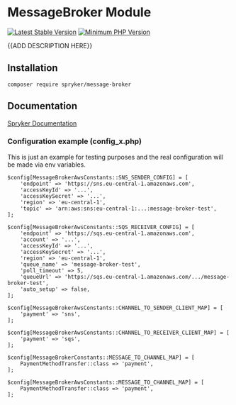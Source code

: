 # MessageBroker Module
[![Latest Stable Version](https://poser.pugx.org/spryker/message-broker/v/stable.svg)](https://packagist.org/packages/spryker/message-broker)
[![Minimum PHP Version](https://img.shields.io/badge/php-%3E%3D%207.4-8892BF.svg)](https://php.net/)

{{ADD DESCRIPTION HERE}}

## Installation

```
composer require spryker/message-broker
```

## Documentation

[Spryker Documentation](https://academy.spryker.com/developing_with_spryker/module_guide/modules.html)


### Configuration example (config_x.php)

This is just an example for testing purposes and the real configuration will be made via env variables.

```
$config[MessageBrokerAwsConstants::SNS_SENDER_CONFIG] = [
    'endpoint' => 'https://sns.eu-central-1.amazonaws.com',
    'accessKeyId' => '...',
    'accessKeySecret' => '...',
    'region' => 'eu-central-1',
    'topic' => 'arn:aws:sns:eu-central-1:...:message-broker-test',
];

$config[MessageBrokerAwsConstants::SQS_RECEIVER_CONFIG] = [
    'endpoint' => 'https://sqs.eu-central-1.amazonaws.com',
    'account' => '...',
    'accessKeyId' => '...',
    'accessKeySecret' => '...',
    'region' => 'eu-central-1',
    'queue_name' => 'message-broker-test',
    'poll_timeout' => 5,
    'queueUrl' => 'https://sqs.eu-central-1.amazonaws.com/.../message-broker-test',
    'auto_setup' => false,
];

$config[MessageBrokerAwsConstants::CHANNEL_TO_SENDER_CLIENT_MAP] = [
    'payment' => 'sns',
];

$config[MessageBrokerAwsConstants::CHANNEL_TO_RECEIVER_CLIENT_MAP] = [
    'payment' => 'sqs',
];

$config[MessageBrokerConstants::MESSAGE_TO_CHANNEL_MAP] = [
    PaymentMethodTransfer::class => 'payment',
];

$config[MessageBrokerAwsConstants::MESSAGE_TO_CHANNEL_MAP] = [
    PaymentMethodTransfer::class => 'payment',
];
```
